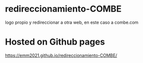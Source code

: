 # redireccionamiento-COMBE
logo propio y redireccionar a otra web, en este caso a combe.com
# Hosted on Github pages
https://emm2021.github.io/redireccionamiento-COMBE/
